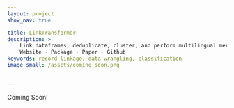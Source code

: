 ```yaml
---
layout: project
show_nav: true

title: LinkTransformer
description: >
    Link dataframes, deduplicate, cluster, and perform multilingual merges with the full power of Deep Learning.
    Website · Package · Paper · Github
keywords: record linkage, data wrangling, classification
image_small: /assets/coming_soon.png


---
```


Coming Soon!